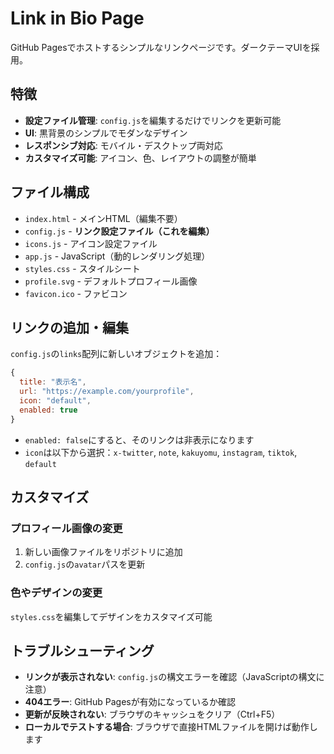 # Link in Bio Page

GitHub Pagesでホストするシンプルなリンクページです。ダークテーマUIを採用。

## 特徴

- **設定ファイル管理**: `config.js`を編集するだけでリンクを更新可能
- **UI**: 黒背景のシンプルでモダンなデザイン
- **レスポンシブ対応**: モバイル・デスクトップ両対応
- **カスタマイズ可能**: アイコン、色、レイアウトの調整が簡単

## ファイル構成

- `index.html` - メインHTML（編集不要）
- `config.js` - **リンク設定ファイル（これを編集）**
- `icons.js` - アイコン設定ファイル
- `app.js` - JavaScript（動的レンダリング処理）
- `styles.css` - スタイルシート
- `profile.svg` - デフォルトプロフィール画像
- `favicon.ico` - ファビコン

## リンクの追加・編集

`config.js`の`links`配列に新しいオブジェクトを追加：

```javascript
{
  title: "表示名",
  url: "https://example.com/yourprofile",
  icon: "default",
  enabled: true
}
```

- `enabled: false`にすると、そのリンクは非表示になります
- `icon`は以下から選択：`x-twitter`, `note`, `kakuyomu`, `instagram`, `tiktok`, `default`

## カスタマイズ

### プロフィール画像の変更

1. 新しい画像ファイルをリポジトリに追加
2. `config.js`の`avatar`パスを更新

### 色やデザインの変更

`styles.css`を編集してデザインをカスタマイズ可能

## トラブルシューティング

- **リンクが表示されない**: `config.js`の構文エラーを確認（JavaScriptの構文に注意）
- **404エラー**: GitHub Pagesが有効になっているか確認
- **更新が反映されない**: ブラウザのキャッシュをクリア（Ctrl+F5）
- **ローカルでテストする場合**: ブラウザで直接HTMLファイルを開けば動作します
